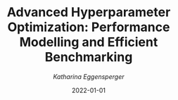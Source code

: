 ---
title: "Advanced Hyperparameter Optimization: Performance Modelling and Efficient Benchmarking"
author: "*Katharina Eggensperger*"
collection: publications
permalink: /publication/2022-JMLR-SMAC3
date: 2022-01-01
venue: "University of Freiburg, Department of Computer Science"
paperurl: 'https://freidok.uni-freiburg.de/data/230338'
---